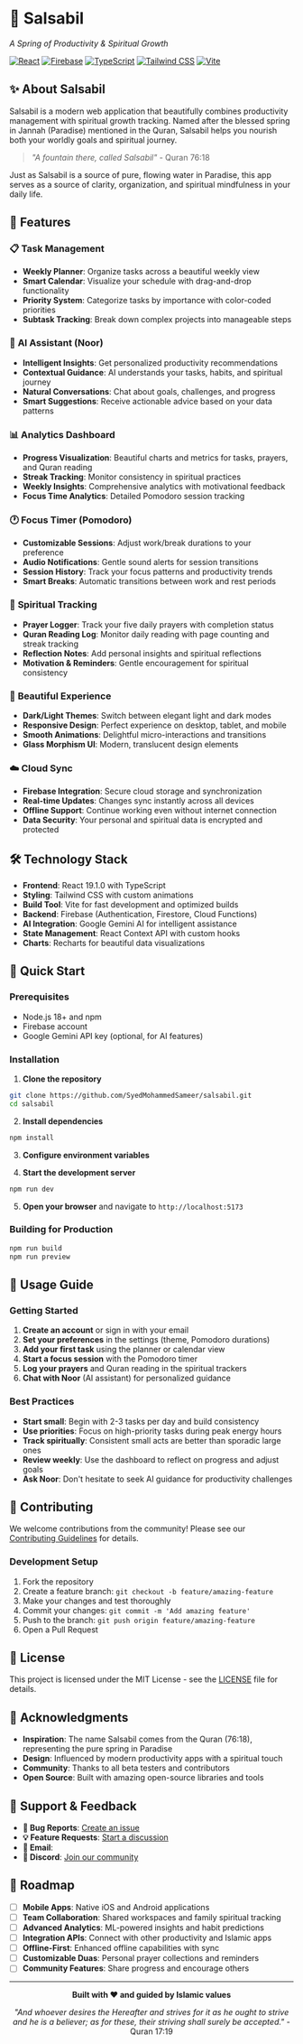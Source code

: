 # 🌊 Salsabil
*A Spring of Productivity & Spiritual Growth*

[![React](https://img.shields.io/badge/React-19.1.0-blue.svg)](https://reactjs.org/)
[![Firebase](https://img.shields.io/badge/Firebase-11.8.1-orange.svg)](https://firebase.google.com/)
[![TypeScript](https://img.shields.io/badge/TypeScript-5.7.2-blue.svg)](https://www.typescriptlang.org/)
[![Tailwind CSS](https://img.shields.io/badge/Tailwind_CSS-3.4-blue.svg)](https://tailwindcss.com/)
[![Vite](https://img.shields.io/badge/Vite-6.2.0-purple.svg)](https://vitejs.dev/)

## ✨ About Salsabil

Salsabil is a modern web application that beautifully combines productivity management with spiritual growth tracking. Named after the blessed spring in Jannah (Paradise) mentioned in the Quran, Salsabil helps you nourish both your worldly goals and spiritual journey.

> *"A fountain there, called Salsabil"* - Quran 76:18

Just as Salsabil is a source of pure, flowing water in Paradise, this app serves as a source of clarity, organization, and spiritual mindfulness in your daily life.

## 🚀 Features

### 📋 **Task Management**
- **Weekly Planner**: Organize tasks across a beautiful weekly view
- **Smart Calendar**: Visualize your schedule with drag-and-drop functionality
- **Priority System**: Categorize tasks by importance with color-coded priorities
- **Subtask Tracking**: Break down complex projects into manageable steps

### 🤖 **AI Assistant (Noor)**
- **Intelligent Insights**: Get personalized productivity recommendations
- **Contextual Guidance**: AI understands your tasks, habits, and spiritual journey
- **Natural Conversations**: Chat about goals, challenges, and progress
- **Smart Suggestions**: Receive actionable advice based on your data patterns

### 📊 **Analytics Dashboard**
- **Progress Visualization**: Beautiful charts and metrics for tasks, prayers, and Quran reading
- **Streak Tracking**: Monitor consistency in spiritual practices
- **Weekly Insights**: Comprehensive analytics with motivational feedback
- **Focus Time Analytics**: Detailed Pomodoro session tracking

### 🕐 **Focus Timer (Pomodoro)**
- **Customizable Sessions**: Adjust work/break durations to your preference
- **Audio Notifications**: Gentle sound alerts for session transitions
- **Session History**: Track your focus patterns and productivity trends
- **Smart Breaks**: Automatic transitions between work and rest periods

### 🤲 **Spiritual Tracking**
- **Prayer Logger**: Track your five daily prayers with completion status
- **Quran Reading Log**: Monitor daily reading with page counting and streak tracking
- **Reflection Notes**: Add personal insights and spiritual reflections
- **Motivation & Reminders**: Gentle encouragement for spiritual consistency

### 🎨 **Beautiful Experience**
- **Dark/Light Themes**: Switch between elegant light and dark modes
- **Responsive Design**: Perfect experience on desktop, tablet, and mobile
- **Smooth Animations**: Delightful micro-interactions and transitions
- **Glass Morphism UI**: Modern, translucent design elements

### ☁️ **Cloud Sync**
- **Firebase Integration**: Secure cloud storage and synchronization
- **Real-time Updates**: Changes sync instantly across all devices
- **Offline Support**: Continue working even without internet connection
- **Data Security**: Your personal and spiritual data is encrypted and protected

## 🛠️ Technology Stack

- **Frontend**: React 19.1.0 with TypeScript
- **Styling**: Tailwind CSS with custom animations
- **Build Tool**: Vite for fast development and optimized builds
- **Backend**: Firebase (Authentication, Firestore, Cloud Functions)
- **AI Integration**: Google Gemini AI for intelligent assistance
- **State Management**: React Context API with custom hooks
- **Charts**: Recharts for beautiful data visualizations

## 📱 Quick Start

### Prerequisites
- Node.js 18+ and npm
- Firebase account
- Google Gemini API key (optional, for AI features)

### Installation

1. **Clone the repository**
```bash
git clone https://github.com/SyedMohammedSameer/salsabil.git
cd salsabil
```

2. **Install dependencies**
```bash
npm install
```

3. **Configure environment variables**


4. **Start the development server**
```bash
npm run dev
```

5. **Open your browser** and navigate to `http://localhost:5173`

### Building for Production

```bash
npm run build
npm run preview
```

## 🎯 Usage Guide

### Getting Started
1. **Create an account** or sign in with your email
2. **Set your preferences** in the settings (theme, Pomodoro durations)
3. **Add your first task** using the planner or calendar view
4. **Start a focus session** with the Pomodoro timer
5. **Log your prayers** and Quran reading in the spiritual trackers
6. **Chat with Noor** (AI assistant) for personalized guidance

### Best Practices
- **Start small**: Begin with 2-3 tasks per day and build consistency
- **Use priorities**: Focus on high-priority tasks during peak energy hours
- **Track spiritually**: Consistent small acts are better than sporadic large ones
- **Review weekly**: Use the dashboard to reflect on progress and adjust goals
- **Ask Noor**: Don't hesitate to seek AI guidance for productivity challenges

## 🤝 Contributing

We welcome contributions from the community! Please see our [Contributing Guidelines](CONTRIBUTING.md) for details.

### Development Setup
1. Fork the repository
2. Create a feature branch: `git checkout -b feature/amazing-feature`
3. Make your changes and test thoroughly
4. Commit your changes: `git commit -m 'Add amazing feature'`
5. Push to the branch: `git push origin feature/amazing-feature`
6. Open a Pull Request

## 📝 License

This project is licensed under the MIT License - see the [LICENSE](LICENSE) file for details.

## 🙏 Acknowledgments

- **Inspiration**: The name Salsabil comes from the Quran (76:18), representing the pure spring in Paradise
- **Design**: Influenced by modern productivity apps with a spiritual touch
- **Community**: Thanks to all beta testers and contributors
- **Open Source**: Built with amazing open-source libraries and tools

## 🌟 Support & Feedback

- **🐛 Bug Reports**: [Create an issue](https://github.com/SyedMohammedSameer/salsabil/issues)
- **💡 Feature Requests**: [Start a discussion](https://github.com/SyedMohammedSameer/salsabil/discussions)
- **📧 Email**: 
- **📱 Discord**: [Join our community](https://discord.gg/salsabil)

## 🚧 Roadmap

- [ ] **Mobile Apps**: Native iOS and Android applications
- [ ] **Team Collaboration**: Shared workspaces and family spiritual tracking
- [ ] **Advanced Analytics**: ML-powered insights and habit predictions
- [ ] **Integration APIs**: Connect with other productivity and Islamic apps
- [ ] **Offline-First**: Enhanced offline capabilities with sync
- [ ] **Customizable Duas**: Personal prayer collections and reminders
- [ ] **Community Features**: Share progress and encourage others

---

<div align="center">

**Built with ❤️ and guided by Islamic values**

*"And whoever desires the Hereafter and strives for it as he ought to strive and he is a believer; as for these, their striving shall surely be accepted."* - Quran 17:19


</div>